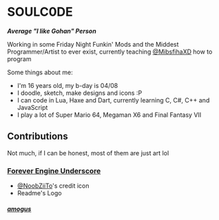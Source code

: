 # SOULC0DE
***Average "I like Gohan" Person***

Working in some Friday Night Funkin' Mods and the Middest Programmer/Artist to ever exist, currently teaching [@MibsfihaXD](https://github.com/MibsfihaXD) how to program







Some things about me:
- I'm 16 years old, my b-day is 04/08
- I doodle, sketch, make designs and icons :P
- I can code in Lua, Haxe and Dart, currently learning C, C#, C++ and JavaScript
- I play a lot of Super Mario 64, Megaman X6 and Final Fantasy VII

## Contributions
Not much, if I can be honest, most of them are just art lol






### [Forever Engine Underscore](https://github.com/BeastlyGhost/Forever-Engine-Underscore)
- [@NoobZiiTo](https://github.com/NoobZiiTo)'s credit icon
- Readme's Logo














##### [amogus](https://twitter.com/SOULC0DE)
